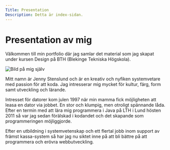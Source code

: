 ```yaml
---
Title: Presentation
Description: Detta är index-sidan.
---
```


Presentation av mig
==========================

Välkommen till min portfolio där jag samlar det material som jag skapat under kursen Design på BTH (Blekinge Tekniska Högskola).

![Bild på mig själv](image/jenny.png "Me")

Mitt namn är Jenny Stenslund och är en kreativ och nyfiken systemvetare med passion för att koda.
Jag intresserar mig mycket för kultur, färg, form samt utveckling och lärande.

Intresset för datorer kom julen 1997 när min mamma fick möjligheten att leasa en dator via jobbet. En stor och klumpig, men otroligt spännande låda. Efter en termin med att lära mig programmera i Java på LTH i Lund hösten 2011 så var jag sedan förälskad i kodandet och det skapande som programmeringen möjliggjorde.

Efter en utbildning i systemvetenskap och ett flertal jobb inom support av främst kassa-system så har jag nu siktet inne på att bli bättre på att programmera och erövra webbutveckling.
